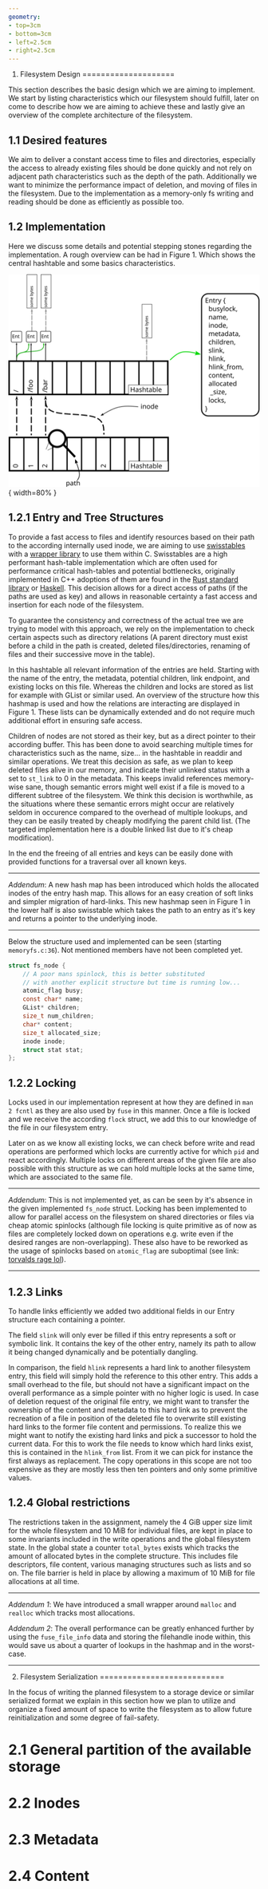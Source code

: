```yaml
---
geometry:
- top=3cm
- bottom=3cm
- left=2.5cm
- right=2.5cm
---
```


1. Filesystem Design
====================

This section describes the basic design which we are aiming to implement. We start by listing characteristics which our filesystem should fulfill, later on come to describe how we are aiming to achieve these and lastly give an overview of the complete architecture of the filesystem.

1.1 Desired features 
--------------------

We aim to deliver a constant access time to files and directories, especially the access to already existing files should be done quickly and not rely on adjacent path characteristics such as the depth of the path.
Additionally we want to minimize the performance impact of deletion, and moving of files in the filesystem.
Due to the implementation as a memory-only fs writing and reading should be done as efficiently as possible too.

1.2 Implementation
------------------

Here we discuss some details and potential stepping stones regarding the implementation. A rough overview can be had in Figure 1. Which shows the central hashtable and some basics characteristics.

![Overview of the planned implementation](overview.svg){ width=80% }

1.2.1 Entry and Tree Structures
-------------------------------

To provide a fast access to files and identify resources based on their path to the according internally used inode, we are aiming to use [swisstables](https://abseil.io/blog/20180927-swisstables) with a [wrapper library](https://github.com/taviso/swisstable) to use them within C. Swisstables are a high performant hash-table implementation which are often used for performance critical hash-tables and potential bottlenecks, originally implemented in C++ adoptions of them are found in the [Rust standard library](https://doc.rust-lang.org/stable/std/collections/hash_map/struct.HashMap.html) or [Haskell](https://hackage.haskell.org/package/swisstable).
This decision allows for a direct access of paths (if the paths are used as key) and allows in reasonable certainty a fast access and insertion for each node of the filesystem.

To guarantee the consistency and correctness of the actual tree we are trying to model with this approach, we rely on the implementation to check certain aspects such as directory relations (A parent directory must exist before a child in the path is created, deleted files/directories, renaming of files and their successive move in the table).

In this hashtable all relevant information of the entries are held. Starting with the name of the entry, the metadata, potential children, link endpoint, and existing locks on this file.
Whereas the children and locks are stored as list for example with GList or similar used. An overview of the structure how this hashmap is used and how the relations are interacting are displayed in Figure 1. These lists can be dynamically extended and do not require much additional effort in ensuring safe access.

Children of nodes are not stored as their key, but as a direct pointer to their according buffer. This has been done to avoid searching multiple times for characteristics such as the name, size... in the hashtable in readdir and similar operations.
We treat this decision as safe, as we plan to keep deleted files alive in our memory, and indicate their unlinked status with a set to `st_link` to 0 in the metadata.
This keeps invalid references memory-wise sane, though semantic errors might well exist if a file is moved to a different subtree of the filesystem.
We think this decision is worthwhile, as the situations where these semantic errors might occur are relatively seldom in occurence compared to the overhead of multiple lookups, and they can be easily treated by cheaply modifying the parent child list. (The targeted implementation here is a double linked list due to it's cheap modification).

In the end the freeing of all entries and keys can be easily done with provided functions for a traversal over all known keys.

---

*Addendum*: A new hash map has been introduced which holds the allocated inodes
of the entry hash map. This allows for an easy creation of soft links and
simpler migration of hard-links. This new hashmap seen in Figure 1 in the lower
half is also swisstable which takes the path to an entry as it's key and returns
a pointer to the underlying inode.

---

Below the structure used and implemented can be seen (starting `memoryfs.c:36`). Not mentioned members have not been completed yet.

```C
struct fs_node {
	// A poor mans spinlock, this is better substituted
    // with another explicit structure but time is running low...
	atomic_flag busy;
	const char* name;
	GList* children;
	size_t num_children;
	char* content;
	size_t allocated_size;
	inode inode;
	struct stat stat;
};
```

1.2.2 Locking
-------------

Locks used in our implementation represent at how they are defined in `man 2 fcntl` as they are also used by `fuse` in this manner. 
Once a file is locked and we receive the according `flock` struct, we add this to our knowledge of the file in our filesystem entry.

Later on as we know all existing locks, we can check before write and read operations are performed which locks are currently active for which `pid` and react accordingly. Multiple locks on different areas of the given file are also possible with this structure as we can hold multiple locks at the same time, which are associated to the same file.

---

*Addendum*: This is not implemented yet, as can be seen by it's absence in the
given implemented `fs_node` struct. Locking has been implemented to allow for
parallel access on the filesystem on shared directories or files via cheap
atomic spinlocks (although file locking is quite primitive as of now as files
are completely locked down on operations e.g. write even if the desired ranges
are non-overlapping). These also have to be reworked as the usage of spinlocks
based on `atomic_flag` are suboptimal (see link: [torvalds rage
lol](https://www.realworldtech.com/forum/?threadid=189711&curpostid=189723)).

---

1.2.3 Links
-----------

To handle links efficiently we added two additional fields in our Entry structure each containing a pointer.

The field `slink` will only ever be filled if this entry represents a soft or symbolic link. It contains the key of the other entry, namely its path to allow it being changed dynamically and be potentially dangling.

In comparison, the field `hlink` represents a hard link to another filesystem entry, this field will simply hold the reference to this other entry. This adds a small overhead to the file, but should not have a significant impact on the overall performance as a simple pointer with no higher logic is used.
In case of deletion request of the original file entry, we might want to transfer the ownership of the content and metadata to this hard link as to prevent the recreation of a file in position of the deleted file to overwrite still existing hard links to the former file content and permissions.
To realize this we might want to notify the existing hard links and pick a successor to hold the current data. 
For this to work the file needs to know which hard links exist, this is contained in the `hlink_from` list.
From it we can pick for instance the first always as replacement. The copy operations in this scope are not too expensive as they are mostly less then ten pointers and only some primitive values.

1.2.4 Global restrictions
-------------------------

The restrictions taken in the assignment, namely the 4 GiB upper size limit for the whole filesystem and 10 MiB for individual files, are kept in place to some invariants included in the write operations and the global filesystem state. In the global state a counter `total_bytes` exists which tracks the amount of allocated bytes in the complete structure. This includes file descriptors, file content, various managing structures such as lists and so on.
The file barrier is held in place by allowing a maximum of 10 MiB for file allocations at all time.

---

*Addendum 1*:
We have introduced a small wrapper around `malloc` and `realloc` which tracks most allocations.

*Addendum 2*:
The overall performance can be greatly enhanced further by using the `fuse_file_info` data and storing the filehandle inode within, this would save us about a quarter of lookups in the hashmap and in the worst-case.

---

2. Filesystem Serialization
===========================

In the focus of writing the planned filesystem to a storage device or similar serialized format we explain in this section how we plan to utilize and organize a fixed amount of space to write the filesystem as to allow future reinitialization and some degree of fail-safety.

2.1 General partition of the available storage
==============================================

2.2 Inodes
==========

2.3 Metadata
============

2.4 Content
===========
